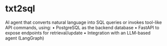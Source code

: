 # txt2sql
AI agent that converts natural language into SQL queries or invokes tool-like API commands, using: • PostgreSQL as the backend database • FastAPI to expose endpoints for retrieval/update • Integration with an LLM-based agent (LangGraph)
